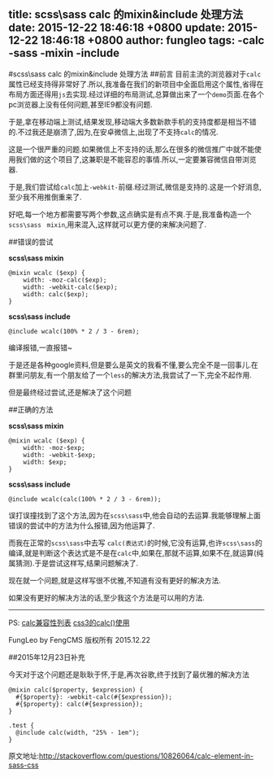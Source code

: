 title: scss\sass calc 的mixin&include 处理方法
date: 2015-12-22 18:46:18 +0800
update: 2015-12-22 18:46:18 +0800
author: fungleo
tags:
    -calc
    -sass
    -mixin
    -include
---

#scss\sass calc 的mixin&include 处理方法
##前言
目前主流的浏览器对于`calc`属性已经支持得非常好了.所以,我准备在我们的新项目中全面启用这个属性,省得在布局方面还得用`js`去实现.经过详细的布局测试,总算做出来了一个`demo`页面.在各个pc浏览器上没有任何问题,甚至IE9都没有问题.

于是,拿在移动端上测试,结果发现,移动端大多数新款手机的支持度都是相当不错的.不过我还是崩溃了,因为,在安卓微信上,出现了不支持`calc`的情况.

这是一个很严重的问题.如果微信上不支持的话,那么在很多的微信推广中就不能使用我们做的这个项目了,这兼职是不能容忍的事情.所以,一定要兼容微信自带浏览器.

于是,我们尝试给`calc`加上`-webkit-`前缀.经过测试,微信是支持的.这是一个好消息,至少我不用推倒重来了.

好吧,每一个地方都需要写两个参数,这点确实是有点不爽.于是,我准备构造一个`scss\sass ` `mixin`,用来混入,这样就可以更方便的来解决问题了.

##错误的尝试

**scss\sass mixin**
```
@mixin wcalc ($exp) {
	width: -moz-calc($exp);
	width: -webkit-calc($exp);
	width: calc($exp);
}
```
**scss\sass include**
```
@include wcalc(100% * 2 / 3 - 6rem);
```
编译报错,一直报错~

于是还是各种google资料,但是要么是英文的我看不懂,要么完全不是一回事儿.在群里问朋友,有一个朋友给了一个`less`的解决方法,我尝试了一下,完全不起作用.

但是最终经过尝试,还是解决了这个问题

##正确的方法

**scss\sass mixin**
```
@mixin wcalc ($exp) {
	width: -moz-$exp;
	width: -webkit-$exp;
	width: $exp;
}
```
**scss\sass include**
```
@include wcalc(calc(100% * 2 / 3 - 6rem));
```

误打误撞找到了这个方法,因为在`scss\sass`中,他会自动的去运算.我能够理解上面错误的尝试中的方法为什么报错,因为他运算了.

而我在正常的`scss\sass`中去写 `calc(表达式)`的时候,它没有运算,也许`scss\sass`的编译,就是判断这个表达式是不是在`calc`中,如果在,那就不运算,如果不在,就运算(纯属猜测).于是尝试这样写,结果问题解决了.

现在就一个问题,就是这样写很不优雅,不知道有没有更好的解决方法.

如果没有更好的解决方法的话,至少我这个方法是可以用的方法.

---
PS:
[calc兼容性列表](http://caniuse.sinaapp.com/html/item/calc/index.html)
[css3的calc()使用](http://www.w3cplus.com/css3/how-to-use-css3-calc-function.html)

FungLeo by FengCMS 版权所有
2015.12.22

##2015年12月23日补充

今天对于这个问题还是耿耿于怀,于是,再次谷歌,终于找到了最优雅的解决方法
```
@mixin calc($property, $expression) { 
  #{$property}: -webkit-calc(#{$expression}); 
  #{$property}: calc(#{$expression}); 
} 

.test {
  @include calc(width, "25% - 1em");
} 
```
原文地址:http://stackoverflow.com/questions/10826064/calc-element-in-sass-css